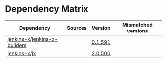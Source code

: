 # Dependency Matrix

Dependency | Sources | Version | Mismatched versions
---------- | ------- | ------- | -------------------
[jenkins-x/jenkins-x-builders](https://github.com/jenkins-x/jenkins-x-builders) |  | [0.1.591]() | 
[jenkins-x/jx](https://github.com/jenkins-x/jx) |  | [2.0.500](https://github.com/jenkins-x/jx/releases/tag/v2.0.500) | 

